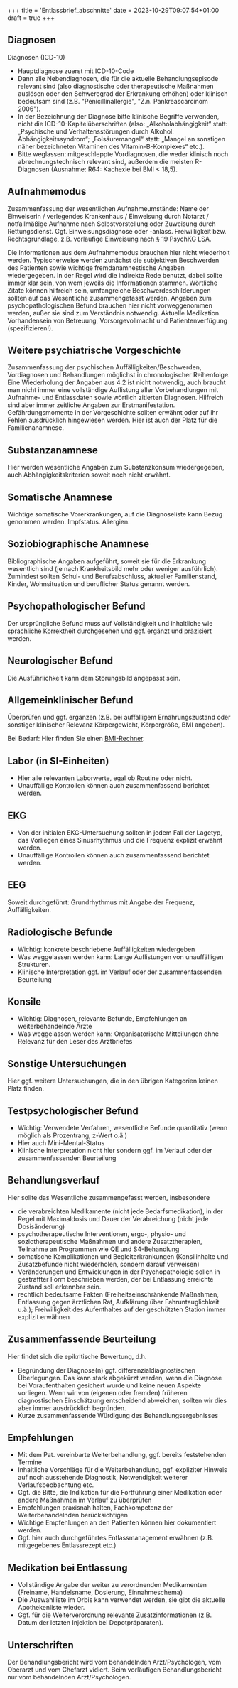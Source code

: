 +++
title = 'Entlassbrief_abschnitte'
date = 2023-10-29T09:07:54+01:00
draft = true
+++

## Diagnosen

Diagnosen (ICD-10)

- Hauptdiagnose zuerst mit ICD-10-Code
- Dann alle Nebendiagnosen, die für die aktuelle Behandlungsepisode relevant  sind (also diagnostische oder therapeutische Maßnahmen auslösen oder den Schweregrad der Erkrankung erhöhen) oder klinisch bedeutsam sind (z.B.  "Penicillinallergie", "Z.n. Pankreascarcinom 2006"). 
- In der  Bezeichnung der Diagnose bitte klinische Begriffe verwenden, nicht die  ICD-10-Kapitelüberschriften (also: „Alkoholabhängigkeit“ statt:  „Psychische und Verhaltensstörungen durch Alkohol:  Abhängigkeitssyndrom“; „Folsäuremangel“ statt: „Mangel an sonstigen  näher bezeichneten Vitaminen des Vitamin-B-Komplexes“ etc.).
- Bitte weglassen: mitgeschleppte Vordiagnosen, die weder klinisch noch  abrechnungstechnisch relevant sind, außerdem die meisten R-Diagnosen  (Ausnahme: R64: Kachexie bei BMI < 18,5).

## Aufnahmemodus

Zusammenfassung der wesentlichen Aufnahmeumstände: Name der Einweiserin / verlegendes  Krankenhaus / Einweisung durch Notarzt / notfallmäßige Aufnahme nach  Selbstvorstellung oder Zuweisung durch Rettungsdienst. Ggf.  Einweisungsdiagnose oder -anlass. Freiwilligkeit bzw. Rechtsgrundlage,  z.B. vorläufige Einweisung nach § 19 PsychKG LSA.

Die Informationen aus dem Aufnahmemodus brauchen hier nicht  wiederholt werden. Typischerweise werden zunächst die subjektiven  Beschwerden des Patienten sowie wichtige fremdanamnestische Angaben  wiedergegeben. In der Regel wird die indirekte Rede benutzt, dabei  sollte immer klar sein, von wem jeweils die Informationen stammen.  Wörtliche Zitate können hilfreich sein, umfangreiche  Beschwerdeschilderungen sollten auf das Wesentliche zusammengefasst  werden. Angaben zum psychopathologischen Befund brauchen hier nicht  vorweggenommen werden, außer sie sind zum Verständnis notwendig.  Aktuelle Medikation. Vorhandensein von Betreuung, Vorsorgevollmacht und  Patientenverfügung (spezifizieren!).

## Weitere psychiatrische Vorgeschichte

Zusammenfassung der psychischen Auffälligkeiten/Beschwerden, Vordiagnosen und  Behandlungen möglichst in chronologischer Reihenfolge.  Eine  Wiederholung der Angaben aus 4.2 ist nicht notwendig, auch braucht man  nicht immer eine vollständige Auflistung aller Vorbehandlungen mit  Aufnahme- und Entlassdaten sowie wörtlich zitierten Diagnosen. Hilfreich sind aber immer zeitliche Angaben zur Erstmanifestation.  Gefährdungsmomente in der Vorgeschichte sollten erwähnt oder auf ihr  Fehlen ausdrücklich hingewiesen werden. Hier ist auch der Platz für die  Familienanamnese.

## Substanzanamnese

Hier werden wesentliche Angaben zum Substanzkonsum wiedergegeben, auch Abhängigkeitskriterien soweit noch nicht erwähnt.

## Somatische Anamnese

Wichtige somatische Vorerkrankungen, auf die Diagnoseliste kann Bezug genommen werden. Impfstatus. Allergien.

## Soziobiographische Anamnese

Bibliographische Angaben aufgeführt, soweit sie für die Erkrankung wesentlich sind (je  nach Krankheitsbild mehr oder weniger ausführlich). Zumindest sollten  Schul- und Berufsabschluss, aktueller Familienstand, Kinder,  Wohnsituation und beruflicher Status genannt werden.

## Psychopathologischer Befund

Der ursprüngliche Befund muss auf Vollständigkeit und inhaltliche wie  sprachliche Korrektheit durchgesehen und ggf. ergänzt und präzisiert  werden.

## Neurologischer Befund

Die Ausführlichkeit kann dem Störungsbild angepasst sein. 

## Allgemeinklinischer Befund

Überprüfen und ggf.  ergänzen (z.B. bei auffälligem Ernährungszustand oder sonstiger  klinischer Relevanz Körpergewicht, Körpergröße, BMI angeben).

Bei Bedarf: Hier finden Sie einen [BMI-Rechner](https://adipositas-gesellschaft.de/bmi/).

## Labor (in SI-Einheiten)

- Hier alle relevanten Laborwerte, egal ob Routine oder nicht.
- Unauffällige Kontrollen können auch zusammenfassend berichtet werden.

## EKG

- Von der initialen EKG-Untersuchung sollten in jedem Fall der Lagetyp, das  Vorliegen eines Sinusrhythmus und die Frequenz explizit erwähnt werden.
- Unauffällige Kontrollen können auch zusammenfassend berichtet werden.

## EEG

Soweit durchgeführt: Grundrhythmus mit Angabe der Frequenz, Auffälligkeiten.

## Radiologische Befunde

- Wichtig: konkrete beschriebene Auffälligkeiten wiedergeben
- Was weggelassen werden kann: Lange Auflistungen von unauffälligen Strukturen.
- Klinische Interpretation ggf. im Verlauf oder der zusammenfassenden Beurteilung

## Konsile

- Wichtig: Diagnosen, relevante Befunde, Empfehlungen an weiterbehandelnde Ärzte
- Was weggelassen werden kann: Organisatorische Mitteilungen ohne Relevanz für den Leser des Arztbriefes

## Sonstige Untersuchungen

Hier ggf. weitere Untersuchungen, die in den übrigen Kategorien keinen Platz finden.

## Testpsychologischer Befund

- Wichtig: Verwendete Verfahren, wesentliche Befunde quantitativ (wenn möglich als Prozentrang, z-Wert o.ä.)
- Hier auch Mini-Mental-Status
- Klinische Interpretation nicht hier sondern ggf. im Verlauf oder der zusammenfassenden Beurteilung

## Behandlungsverlauf

Hier sollte das Wesentliche zusammengefasst werden, insbesondere

- die verabreichten Medikamente (nicht jede Bedarfsmedikation), in der Regel  mit Maximaldosis und Dauer der Verabreichung (nicht jede Dosisänderung)
- psychotherapeutische Interventionen, ergo-, physio- und soziotherapeutische Maßnahmen und  andere Zusatztherapien, Teilnahme an Programmen wie QE und S4-Behandlung
- somatische Komplikationen und Begleiterkrankungen (Konsilinhalte und Zusatzbefunde nicht wiederholen, sondern darauf verweisen)
- Veränderungen und Entwicklungen in der Psychopathologie sollen in gestraffter Form  beschrieben werden, der bei Entlassung erreichte Zustand soll erkennbar  sein.
- rechtlich bedeutsame Fakten (Freiheitseinschränkende  Maßnahmen, Entlassung gegen ärztlichen Rat, Aufklärung über  Fahruntauglichkeit u.ä.); Freiwilligkeit des Aufenthaltes auf der  geschützten Station immer explizit erwähnen

## Zusammenfassende Beurteilung

Hier findet sich die epikritische Bewertung, d.h. 

- Begründung der Diagnose(n) ggf. differenzialdiagnostischen Überlegungen. Das kann  stark abgekürzt werden, wenn die Diagnose bei Voraufenthalten gesichert  wurde und keine neuen Aspekte vorliegen. Wenn wir von (eigenen oder  fremden) früheren diagnostischen Einschätzung entscheidend abweichen,  sollten wir dies aber immer ausdrücklich begründen.
- Kurze zusammenfassende Würdigung des Behandlungsergebnisses

## Empfehlungen

- Mit dem Pat. vereinbarte Weiterbehandlung, ggf. bereits feststehenden Termine
- Inhaltliche Vorschläge für die Weiterbehandlung, ggf. expliziter Hinweis auf noch  ausstehende Diagnostik, Notwendigkeit weiterer Verlaufsbeobachtung etc.
- Ggf. die Bitte, die Indikation für die Fortführung einer Medikation oder andere Maßnahmen im Verlauf zu überprüfen
- Empfehlungen praxisnah halten, Fachkompetenz der Weiterbehandelnden berücksichtigen
- Wichtige Empfehlungen an den Patienten können hier dokumentiert werden.
- Ggf. hier auch durchgeführtes Entlassmanagement erwähnen (z.B. mitgegebenes Entlassrezept etc.)

## Medikation bei Entlassung

- Vollständige Angabe der weiter zu verordnenden Medikamenten (Freiname, Handelsname, Dosierung, Einnahmeschema)
- Die Auswahlliste im Orbis kann verwendet werden, sie gibt die aktuelle Apothekenliste wieder.
- Ggf. für die Weiterverordnung relevante Zusatzinformationen (z.B. Datum der letzten Injektion bei Depotpräparaten).

## Unterschriften

Der Behandlungsbericht wird vom behandelnden Arzt/Psychologen, vom Oberarzt und vom Chefarzt vidiert. Beim vorläufigen Behandlungsbericht nur vom  behandelnden Arzt/Psychologen.
